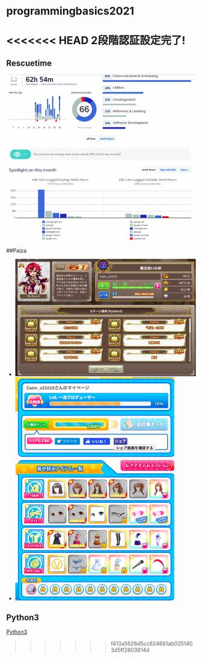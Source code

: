 # programmingbasics2021

<<<<<<< HEAD
2段階認証設定完了!
=======
## Rescuetime

![Rescuetime](./image/Scr01)

##Paiza

- ![コードクロニクル](./image/Scr02)
- ![恋するハッカソン](./image/Scr03)

## Python3

[Python3](https://github.com/itc-s21019/lesson.git)
>>>>>>> f413a5626d5cc624661ab0351403d5ff2803814d

